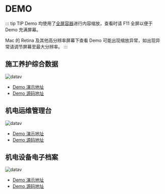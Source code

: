 # DEMO

::: tip TIP
Demo 均使用了[全屏容器](/guide/fullScreenContainer.html)进行内容缩放，查看时请 F11 全屏以便于 Demo 充满屏幕。

Mac 的 Retina 及其他高分辨率屏幕下查看 Demo 可能出现缩放异常，如出现异常请调节屏幕至最大分辨率。
:::

## 施工养护综合数据

![datav](/img/demo/construction-data.jpg)

- [Demo 演示地址](http://datav-react.jiaminghi.com/demo/construction-data/index.html)
- [Demo 源码地址](https://github.com/DataV-Team/datav.react.jiaminghi.com/tree/master/demo/construction-data)

## 机电运维管理台

![datav](/img/demo/manage-desk.jpg)

- [Demo 演示地址](http://datav-react.jiaminghi.com/demo/manage-desk/index.html)
- [Demo 源码地址](https://github.com/DataV-Team/datav.react.jiaminghi.com/tree/master/demo/manage-desk)

## 机电设备电子档案

![datav](/img/demo/electronic-file.jpg)

- [Demo 演示地址](http://datav-react.jiaminghi.com/demo/electronic-file/index.html)
- [Demo 源码地址](https://github.com/DataV-Team/datav.react.jiaminghi.com/tree/master/demo/electronic-file)
